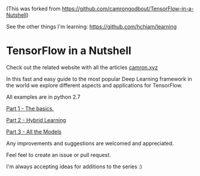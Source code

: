(This was forked from https://github.com/camrongodbout/TensorFlow-in-a-Nutshell)

See the other things I'm learning: https://github.com/hchiam/learning

TensorFlow in a Nutshell
==================================================

Check out the related website with all the articles [camron.xyz](http://www.camron.xyz)

In this fast and easy guide to the most popular Deep Learning framework in the world we explore different aspects and applications for TensorFlow.

All examples are in python 2.7


[Part 1 - The basics.](https://medium.com/@camrongodbout/tensorflow-in-a-nutshell-part-one-basics-3f4403709c9d)

[Part 2 - Hybrid Learning](https://chatbotnewsdaily.com/tensorflow-in-a-nutshell-part-two-hybrid-learning-98c121d35392)

[Part 3 - All the Models](https://hackernoon.com/tensorflow-in-a-nutshell-part-three-all-the-models-be1465993930)


Any improvements and suggestions are welcomed and appreciated.

Feel feel to create an issue or pull request.


I'm always accepting ideas for additions to the series :)

